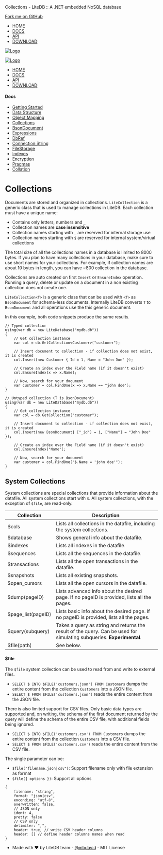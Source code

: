 Collections - LiteDB :: A .NET embedded NoSQL database



[Fork me on GitHub](https://github.com/mbdavid/litedb)

* [HOME](/)
* [DOCS](/docs/)
* [API](/api/)
* [DOWNLOAD](https://www.nuget.org/packages/LiteDB/)

[![Logo](/images/logo_litedb.svg)](/)

[![Logo](/images/logo_litedb.svg)](/)

* [HOME](/)
* [DOCS](/docs/)
* [API](/api/)
* [DOWNLOAD](https://www.nuget.org/packages/LiteDB/)

#### Docs

* [Getting Started](/docs/getting-started/)
* [Data Structure](/docs/data-structure/)
* [Object Mapping](/docs/object-mapping/)
* [Collections](/docs/collections/)
* [BsonDocument](/docs/bsondocument/)
* [Expressions](/docs/expressions/)
* [DbRef](/docs/dbref/)
* [Connection String](/docs/connection-string/)
* [FileStorage](/docs/filestorage/)
* [Indexes](/docs/indexes/)
* [Encryption](/docs/encryption/)
* [Pragmas](/docs/pragmas/)
* [Collation](/docs/collation/)

# Collections

Documents are stored and organized in collections. `LiteCollection` is a generic class that is used to manage collections in LiteDB. Each collection must have a unique name:

* Contains only letters, numbers and `_`
* Collection names are **case insensitive**
* Collection names starting with `_` are reserved for internal storage use
* Collection names starting with `$` are reserved for internal system/virtual collections

The total size of all the collections names in a database is limited to 8000 bytes. If you plan to have many collections in your database, make sure to use short names for your collections. For example, if collection names are about 10 bytes in length, you can have ~800 collection in the database.

Collections are auto created on first `Insert` or `EnsureIndex` operation. Running a query, delete or update on a document in a non existing collection does not create one.

`LiteCollection<T>` is a generic class that can be used with `<T>` as `BsonDocument` for schema-less documents. Internally LiteDB converts `T` to `BsonDocument` and all operations use the this generic document.

In this example, both code snippets produce the same results.

```
// Typed collection
using(var db = new LiteDatabase("mydb.db"))
{
    // Get collection instance
    var col = db.GetCollection<Customer>("customer");
    
    // Insert document to collection - if collection does not exist, it is created
    col.Insert(new Customer { Id = 1, Name = "John Doe" });
    
    // Create an index over the Field name (if it doesn't exist)
    col.EnsureIndex(x => x.Name);
    
    // Now, search for your document
    var customer = col.FindOne(x => x.Name == "john doe");
}

// Untyped collection (T is BsonDocument)
using(var db = new LiteDatabase("mydb.db"))
{
    // Get collection instance
    var col = db.GetCollection("customer");
    
    // Insert document to collection - if collection does not exist, it is created
    col.Insert(new BsonDocument{ ["_id"] = 1, ["Name"] = "John Doe" });
    
    // Create an index over the Field name (if it doesn't exist)
    col.EnsureIndex("Name");
    
    // Now, search for your document
    var customer = col.FindOne("$.Name = 'john doe'");
}
```

## System Collections

System collections are special collections that provide information about the datafile. All system collections start with `$`. All system collections, with the exception of `$file`, are read-only.

| Collection | Description |
| --- | --- |
| $cols | Lists all collections in the datafile, including the system collections. |
| $database | Shows general info about the datafile. |
| $indexes | Lists all indexes in the datafile. |
| $sequences | Lists all the sequences in the datafile. |
| $transactions | Lists all the open transactions in the datafile. |
| $snapshots | Lists all existing snapshots. |
| $open\_cursors | Lists all the open cursors in the datafile. |
| $dump(pageID) | Lists advanced info about the desired page. If no pageID is provided, lists all the pages. |
| $page\_list(pageID) | Lists basic info about the desired page. If no pageID is provided, lists all the pages. |
| $query(subquery) | Takes a query as string and returns the result of the query. Can be used for simulating subqueries. **Experimental**. |
| $file(path) | See below. |

#### $file

The `$file` system collection can be used to read from and write to external files.

* `SELECT $ INTO $FILE('customers.json') FROM Customers` dumps the entire content from the collection `Customers` into a JSON file.
* `SELECT $ FROM $FILE('customers.json')` reads the entire content from the JSON file.

There is also limited support for CSV files. Only basic data types are supported and, on writing, the schema of the first document returned by the query will define the schema of the entire CSV file, with additional fields being ignored.

* `SELECT $ INTO $FILE('customers.csv') FROM Customers` dumps the entire content from the collection `Customers` into a CSV file.
* `SELECT $ FROM $FILE('customers.csv')` reads the entire content from the CSV file.

The single parameter can be:

* `$file("filename.json|csv")`: Support filename only with file extension as format
* `$file({ options })`: Support all options

```
{
    filename: "string",
    format: "json|csv",
    enconding: "utf-8",
    overwritten: false,
    // JSON only
    ident: 4,
    pretty: false
    // CSV only
    delimiter: ",",
    header: true, // write CSV header columns
    header: [] // define header columns names when read
}
```

* Made with ♥ by LiteDB team - [@mbdavid](https://twitter.com/mbdavid) - MIT License
